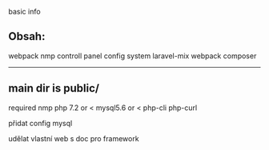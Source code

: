 basic info

Obsah: 
-----------------------
webpack
nmp
controll panel
config system
laravel-mix webpack
composer

------------------------
main dir is public/
------------------------




required
nmp
php 7.2 or <
mysql5.6 or <
php-cli
php-curl





přidat
config mysql

udělat vlastní web s doc pro framework
